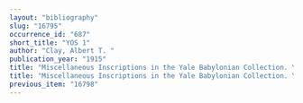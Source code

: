 ```yaml
---
layout: "bibliography"
slug: "16795"
occurrence_id: "687"
short_title: "YOS 1"
author: "Clay, Albert T. "
publication_year: "1915"
title: "Miscellaneous Inscriptions in the Yale Babylonian Collection. Yale Oriental Series, Babylonian Texts1 (New Haven)"
title: "Miscellaneous Inscriptions in the Yale Babylonian Collection. Yale Oriental Series, Babylonian Texts1 (New Haven)"
previous_item: "16798"
---
```

